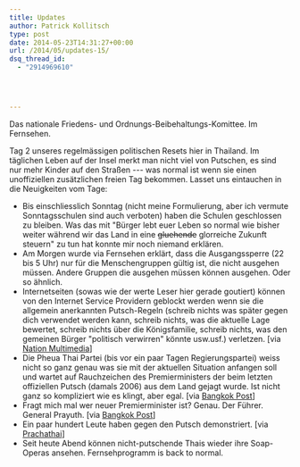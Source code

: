 ```yaml
---
title: Updates
author: Patrick Kollitsch
type: post
date: 2014-05-23T14:31:27+00:00
url: /2014/05/updates-15/
dsq_thread_id:
  - "2914969610"




---
```

Das nationale Friedens- und Ordnungs-Beibehaltungs-Komittee. Im Fernsehen.

Tag 2 unseres regelmässigen politischen Resets hier in Thailand. Im täglichen Leben auf der Insel merkt man nicht viel von Putschen, es sind nur mehr Kinder auf den Straßen --- was normal ist wenn sie einen unoffiziellen zusätzlichen freien Tag bekommen. Lasset uns eintauchen in die Neuigkeiten vom Tage:

  * Bis einschliesslich Sonntag (nicht meine Formulierung, aber ich vermute Sonntagsschulen sind auch verboten) haben die Schulen geschlossen zu bleiben. Was das mit "Bürger lebt euer Leben so normal wie bisher weiter während wir das Land in eine <del>gluehende</del> glorreiche Zukunft steuern" zu tun hat konnte mir noch niemand erklären.
  * Am Morgen wurde via Fernsehen erklärt, dass die Ausgangssperre (22 bis 5 Uhr) nur für die Menschengruppen gültig ist, die nicht ausgehen müssen. Andere Gruppen die ausgehen müssen können ausgehen. Oder so ähnlich.
  * Internetseiten (sowas wie der werte Leser hier gerade goutiert) können von den Internet Service Providern geblockt werden wenn sie die allgemein anerkannten Putsch-Regeln (schreib nichts was später gegen dich verwendet werden kann, schreib nichts, was die aktuelle Lage bewertet, schreib nichts über die Königsfamilie, schreib nichts, was den gemeinen Bürger "politisch verwirren" könnte usw.usf.) verletzen. [via [Nation Multimedia][1]]
  * Die Pheua Thai Partei (bis vor ein paar Tagen Regierungspartei) weiss nicht so ganz genau was sie mit der aktuellen Situation anfangen soll und wartet auf Rauchzeichen des Premierministers der beim letzten offiziellen Putsch (damals 2006) aus dem Land gejagt wurde. Ist nicht ganz so kompliziert wie es klingt, aber egal. [via [Bangkok Post][2]]
  * Fragt mich mal wer neuer Premierminister ist? Genau. Der Führer. General Prayuth. [via [Bangkok Post][3]]
  * Ein paar hundert Leute haben gegen den Putsch demonstriert. [via [Prachathai][4]]
  * Seit heute Abend können nicht-putschende Thais wieder ihre Soap-Operas ansehen. Fernsehprogramm is back to normal.

 [1]: http://www.nationmultimedia.com/politics/ISPs-told-to-block-pages-content-seen-as-violating-30234447.html
 [2]: http://www.bangkokpost.com/most-recent/411414/democrat-pheu-thai-negotiators-released-by-junta
 [3]: http://www.bangkokpost.com/most-recent/411341/coup-leader-prayuth-is-new-pm
 [4]: http://prachatai.com/english/node/3995